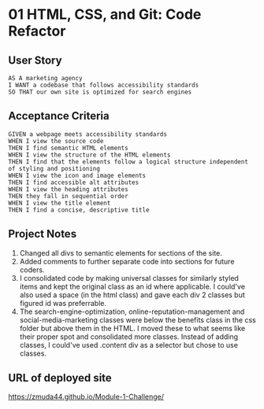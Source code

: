 # 01 HTML, CSS, and Git: Code Refactor

## User Story

```
AS A marketing agency
I WANT a codebase that follows accessibility standards
SO THAT our own site is optimized for search engines
```

## Acceptance Criteria

```
GIVEN a webpage meets accessibility standards
WHEN I view the source code
THEN I find semantic HTML elements
WHEN I view the structure of the HTML elements
THEN I find that the elements follow a logical structure independent of styling and positioning
WHEN I view the icon and image elements
THEN I find accessible alt attributes
WHEN I view the heading attributes
THEN they fall in sequential order
WHEN I view the title element
THEN I find a concise, descriptive title
```

## Project Notes

1. Changed all divs to semantic elements for sections of the site.
2. Added comments to further separate code into sections for future coders.
3. I consolidated code by making universal classes for similarly styled items and kept the original class as an id where applicable. I could've also used a space (in the html class) and gave each div 2 classes but figured id was preferrable.
4. The search-engine-optimization, online-reputation-management and social-media-marketing classes were below the benefits class in the css folder but above them in the HTML. I moved these to what seems like their proper spot and consolidated more classes. Instead of adding classes, I could've used .content div as a selector but chose to use classes.

## URL of deployed site
https://zmuda44.github.io/Module-1-Challenge/
